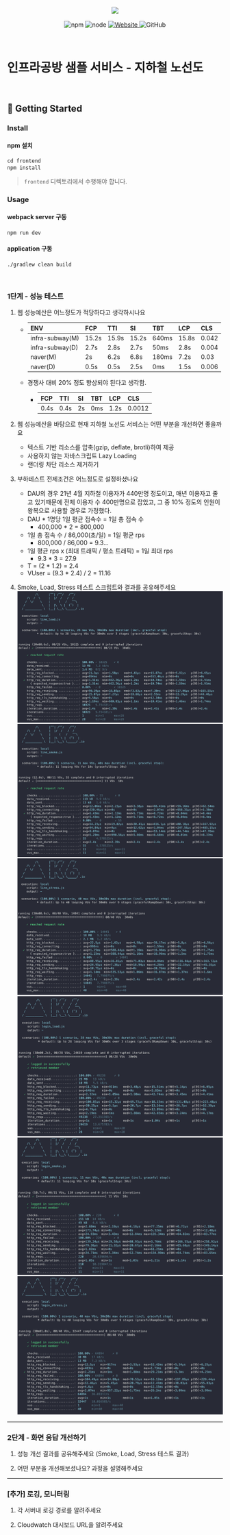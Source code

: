 <p align="center">
    <img width="200px;" src="https://raw.githubusercontent.com/woowacourse/atdd-subway-admin-frontend/master/images/main_logo.png"/>
</p>
<p align="center">
  <img alt="npm" src="https://img.shields.io/badge/npm-%3E%3D%205.5.0-blue">
  <img alt="node" src="https://img.shields.io/badge/node-%3E%3D%209.3.0-blue">
  <a href="https://edu.nextstep.camp/c/R89PYi5H" alt="nextstep atdd">
    <img alt="Website" src="https://img.shields.io/website?url=https%3A%2F%2Fedu.nextstep.camp%2Fc%2FR89PYi5H">
  </a>
  <img alt="GitHub" src="https://img.shields.io/github/license/next-step/atdd-subway-service">
</p>

<br>

# 인프라공방 샘플 서비스 - 지하철 노선도

<br>

## 🚀 Getting Started

### Install
#### npm 설치
```
cd frontend
npm install
```
> `frontend` 디렉토리에서 수행해야 합니다.

### Usage
#### webpack server 구동
```
npm run dev
```
#### application 구동
```
./gradlew clean build
```
<br>


### 1단계 - 성능 테스트
1. 웹 성능예산은 어느정도가 적당하다고 생각하시나요
   * | ENV             | FCP   | TTI   | SI    | TBT   | LCP  | CLS   |
     |-------|-------|-------|-------|------|-------|---|
     | infra-subway(M) | 15.2s | 15.9s | 15.2s | 640ms | 15.8s | 0.042 |
     | infra-subway(D) | 2.7s  | 2.8s  | 2.7s  | 50ms  | 2.8s |0.004|
     | naver(M)          | 2s    | 6.2s  | 6.8s  | 180ms | 7.2s | 0.03    |
     | naver(D)          | 0.5s  | 0.5s  | 2.5s  | 0ms   | 1.5s | 0.006    |
   * 경쟁사 대비 20% 정도 향상되야 된다고 생각함.
     * | FCP  | TTI   | SI    | TBT   | LCP | CLS   |
       |-------|-------|-------|-----|-------|---|
       | 0.4s | 0.4s | 2s | 0ms | 1.2s | 0.0012 |

2. 웹 성능예산을 바탕으로 현재 지하철 노선도 서비스는 어떤 부분을 개선하면 좋을까요
   * 텍스트 기반 리소스를 압축(gzip, deflate, brotli)하여 제공
   * 사용하지 않는 자바스크립트 Lazy Loading
   * 랜더링 차단 리소스 제거하기

3. 부하테스트 전제조건은 어느정도로 설정하셨나요
   * DAU의 경우 21년 4월 지하철 이용자가 440만명 정도이고, 매년 이용자고 줄고 있기때문에 전체 이용자 수 400만명으로 잡았고, 
   그 중 10% 정도의 인원이 왕복으로 사용할 경우로 가정했다.
   * DAU * 1명당 1일 평균 접속수 = 1일 총 접속 수
     * 400,000 * 2 = 800,000
   * 1일 총 접속 수 / 86,000(초/일) = 1일 평균 rps
     * 800,000 / 86,000 = 9.3...
   * 1일 평균 rps x (최대 트래픽 / 평소 트래픽) = 1일 최대 rps
     * 9.3 * 3 = 27.9
   * T = (2 * 1.2) = 2.4
   * VUser = (9.3 * 2.4) / 2 = 11.16

4. Smoke, Load, Stress 테스트 스크립트와 결과를 공유해주세요
![](k6test/line/line_load_test.png)![](k6test/line/line_smoke_test.png)![](k6test/line/line_stress_test.png)
![](k6test/login/login_load_test.png)![](k6test/login/login_smoke_test.png)![](k6test/login/login_stress_test.png)
---

### 2단계 - 화면 응답 개선하기
1. 성능 개선 결과를 공유해주세요 (Smoke, Load, Stress 테스트 결과)

2. 어떤 부분을 개선해보셨나요? 과정을 설명해주세요

---

### [추가] 로깅, 모니터링
1. 각 서버내 로깅 경로를 알려주세요

2. Cloudwatch 대시보드 URL을 알려주세요
